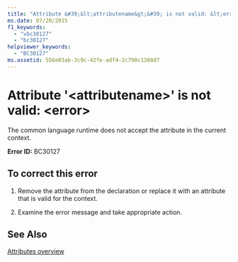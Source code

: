 ```yaml
---
title: "Attribute &#39;&lt;attributename&gt;&#39; is not valid: &lt;error&gt;"
ms.date: 07/20/2015
f1_keywords: 
  - "vbc30127"
  - "bc30127"
helpviewer_keywords: 
  - "BC30127"
ms.assetid: 556e03ab-3c9c-42fe-adf4-2c790c1388d7
---
```

# Attribute &#39;&lt;attributename&gt;&#39; is not valid: &lt;error&gt;
The common language runtime does not accept the attribute in the current context.  
  
 **Error ID:** BC30127  
  
## To correct this error  
  
1. Remove the attribute from the declaration or replace it with an attribute that is valid for the context.  
  
2. Examine the error message and take appropriate action.  
  
## See Also  
 [Attributes overview](~/docs/visual-basic/programming-guide/concepts/attributes/index.md)
